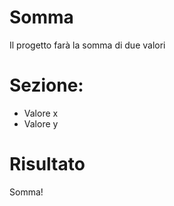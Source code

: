 # Somma
Il progetto farà la somma di due valori

# Sezione:
- Valore x
- Valore y

# Risultato 
Somma!

